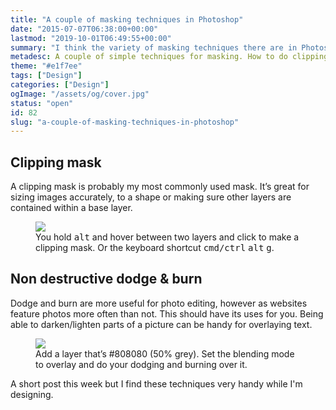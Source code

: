 ```yaml
---
title: "A couple of masking techniques in Photoshop"
date: "2015-07-07T06:38:00+00:00"
lastmod: "2019-10-01T06:49:55+00:00"
summary: "I think the variety of masking techniques there are in Photoshop are part of its strongest features. In this post I’ll show you the ones I use most frequently. How to clip images to a shape and how the overlay blending mode can be used as a mask to dodge and burn non-destructively."
metadesc: A couple of simple techniques for masking. How to do clipping masks and non destructive dodge & burn in Adobe Photoshop."
theme: "#e1f7ee"
tags: ["Design"]
categories: ["Design"]
ogImage: "/assets/og/cover.jpg"
status: "open"
id: 82
slug: "a-couple-of-masking-techniques-in-photoshop"
---
```


## Clipping mask
A clipping mask is probably my most commonly used mask. It’s great for sizing images accurately, to a shape or making sure other layers are contained within a base layer.

<figure>
<Image src="/static/images/blog/clipping-mask.gif" width={738} height={492} />
<figcaption>You hold <kbd>alt</kbd> and hover between two layers and click to make a clipping mask. Or the keyboard shortcut <kbd>cmd/ctrl</kbd> <kbd>alt</kbd> <kbd>g</kbd>.</figcaption>
</figure>

## Non destructive dodge & burn
Dodge and burn are more useful for photo editing, however as websites feature photos more often than not. This should have its uses for you. Being able to darken/lighten parts of a picture can be handy for overlaying text.

<figure>
<Image src="/static/images/blog/overlay-burn-dodge.gif" width={738} height={492} />
<figcaption>Add a layer that’s #808080 (50% grey). Set the blending mode to overlay and do your dodging and burning over it.</figcaption>
</figure>

A short post this week but I find these techniques very handy while I'm designing.